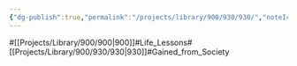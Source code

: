 ```yaml
---
{"dg-publish":true,"permalink":"/projects/library/900/930/930/","noteIcon":"0","created":"2024-04-05T17:08:06.002+09:00","updated":"2024-04-05T17:48:12.481+09:00"}
---
```


#[[Projects/Library/900/900\|900]]#Life_Lessons#[[Projects/Library/900/930/930\|930]]#Gained_from_Society